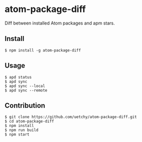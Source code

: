 # atom-package-diff

Diff between installed Atom packages and apm stars.

## Install

```
$ npm install -g atom-package-diff
```

## Usage

```
$ apd status
$ apd sync
$ apd sync --local
$ apd sync --remote
```

## Contribution

```
$ git clone https://github.com/uetchy/atom-package-diff.git
$ cd atom-package-diff
$ npm install
$ npm run build
$ npm start
```
